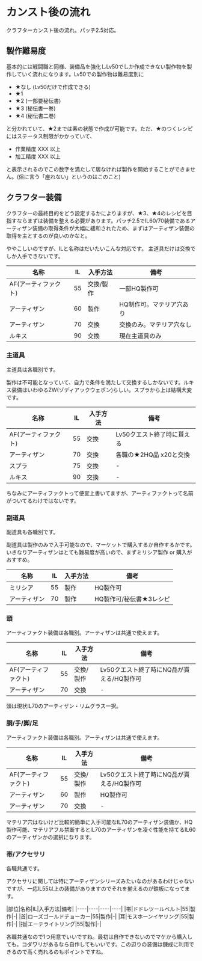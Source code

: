 # カンスト後の流れ

クラフターカンスト後の流れ。パッチ2.5対応。

## 製作難易度

基本的には戦闘職と同様、装備品を強化しLv50でしか作成できない製作物を製作していく流れになります。Lv50での製作物は難易度別に

- ★なし (Lv50だけで作成できる)
- ★1
- ★2 (一部要秘伝書)
- ★3 (秘伝書一巻)
- ★4 (秘伝書二巻)

と分かれていて、★2までは素の状態で作成が可能です。ただ、★のつくレシピにはステータス制限がかかっていて、

- 作業精度 XXX 以上
- 加工精度 XXX 以上

と表示されるのでこの数字を満たして居なければ製作を開始することができません。(俗に言う「座れない」というのはこのこと)

## クラフター装備

クラフターの最終目的をどう設定するかによりますが、★3、★4のレシピを目指すならまずは装備を整える必要があります。パッチ2.5でIL60/70装備であるアーティザン装備の取得条件が大幅に緩和されたため、まずはアーティザン装備の取得を主とするのが良いのかなと。

ややこしいのですが、ILと名称はだいたいこんな対応です。
主道具だけは交換でしか入手できないです。

|名称|IL|入手方法|備考|
|----|----|----|----|
|AF(アーティファクト)|55|交換/製作|一部HQ製作可|
|アーティザン|60|製作|HQ制作可。マテリア穴あり|
|アーティザン|70|交換|交換のみ。マテリア穴なし|
|ルキス|90|交換|現在主道具のみ|

### 主道具

主道具は各職別です。

製作は不可能となっていて、自力で条件を満たして交換するしかないです。ルキス装備はいわゆるZW(ゾディアックウェポン)らしい。スプラから上は結構大変です。

|名称|IL|入手方法|備考|
|----|----|----|----|
|AF(アーティファクト)|55|交換|Lv50クエスト終了時に貰える|
|アーティザン|70|交換|各職の★2HQ品 x20と交換|
|スプラ|75|交換|-|
|ルキス|90|交換|-|

ちなみにアーティファクトって便宜上書いてますが、アーティファクトって名前がついてるわけではないです。

### 副道具

副道具も各職別です。

副道具は製作のみで入手可能なので、マーケットで購入するか自作するかです。いきなりアーティザンはとても難易度が高いので、まずミリシア製作 or 購入がおすすめ。

|名称|IL|入手方法|備考|
|----|----|----|----|
|ミリシア|55|製作|HQ製作可|
|アーティザン|70|製作|HQ製作可/秘伝書★3レシピ|

### 頭

アーティファクト装備は各職別。アーティザンは共通で使えます。

|名称|IL|入手方法|備考|
|----|----|----|----|
|AF(アーティファクト)|55|交換/製作|Lv50クエスト終了時にNQ品が貰える/HQ製作可|
|アーティザン|70|交換|-|

頭は現状IL70のアーティザン・リムグラス一択。

### 胴/手/脚/足

アーティファクト装備は各職別。アーティザンは共通で使えます。

|名称|IL|入手方法|備考|
|----|----|----|----|
|AF(アーティファクト)|55|交換/製作|Lv50クエスト終了時にNQ品が貰える/HQ製作可|
|アーティザン|60|製作|HQ製作可|
|アーティザン|70|交換|-|

マテリア穴はないけど比較的簡単に入手可能なIL70のアーティザン装備か、HQ製作可能、マテリアフル禁断するとIL70のアーティザンを凌ぐ性能を持てるIL60のアーティザンかの選択になります。

### 帯/アクセサリ

各職共通です。

アクセサリに関しては特にアーティザンシリーズみたいなのがあるわけじゃないですが、一応IL55以上の装備がありますのでそれを揃えるのが鉄板になってます。

|部位|名称|IL|入手方法|備考|
|----|----|----|----|
|帯|ドドレツールベルト|55|製作|-|
|首|ローズゴールドチョーカー|55|製作|-|
|耳|モスホーンイヤリング|55|製作|-|
|指|エーテライトリング|55|製作|-|

各職共通なので1つ用意でいいですね。最初は自作できないのでマケから購入しても。コダワリがあるなら自作してもいいです。この辺りの装備は錬成に利用できるので高く売れるのもポイントですね。
